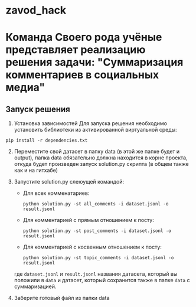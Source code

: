 # zavod_hack

# Команда Своего рода учёные представляет реализацию решения задачи: "Суммаризация комментариев в социальных медиа"

## Запуск решения
1) Установка зависимостей
Для запуска решения необходимо установить библиотеки из активированной виртуальной среды:
```shell
pip install -r dependencies.txt
```
2) Переместите свой датасет в папку data (в этой же папке будет и output), папка data обязательно должна находится в корне проекта, откуда будет произведен запуск solution.py скрипта (в общем также как и на гитхабе)
3) Запустите solution.py слеюущей командой:
   - Для всех комменатариев:
     ```shell
     python solution.py -st all_comments -i dataset.jsonl -o result.jsonl
     ```
   - Для комментарией с прямым отношением к посту:
     ```shell
     python solution.py -st post_comments -i dataset.jsonl -o result.jsonl
     ```
   - Для комментарией с косвенным отношением к посту:
     ```shell
     python solution.py -st topic_comments -i dataset.jsonl -o result.jsonl
     ```

   где ```dataset.jsonl``` и ```result.jsonl``` названия датасета, который вы положили в ```data``` и датасет, который сохранится также в папке ```data``` с суммаризацией.
4) Заберите готовый файл из папки data
